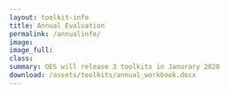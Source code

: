 ```yaml
---
layout: toolkit-info
title: Annual Evaluation
permalink: /annualinfo/
image:
image_full:
class:
summary: OES will release 3 toolkits in Janurary 2020
download: /assets/toolkits/annual_workbook.docx
---
```

